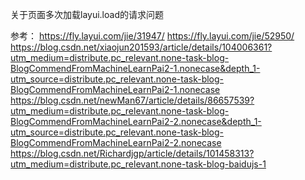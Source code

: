 关于页面多次加载layui.load的请求问题




参考：
https://fly.layui.com/jie/31947/
https://fly.layui.com/jie/52950/
https://blog.csdn.net/xiaojun201593/article/details/104006361?utm_medium=distribute.pc_relevant.none-task-blog-BlogCommendFromMachineLearnPai2-1.nonecase&depth_1-utm_source=distribute.pc_relevant.none-task-blog-BlogCommendFromMachineLearnPai2-1.nonecase
https://blog.csdn.net/newMan67/article/details/86657539?utm_medium=distribute.pc_relevant.none-task-blog-BlogCommendFromMachineLearnPai2-2.nonecase&depth_1-utm_source=distribute.pc_relevant.none-task-blog-BlogCommendFromMachineLearnPai2-2.nonecase
https://blog.csdn.net/Richardjgp/article/details/101458313?utm_medium=distribute.pc_relevant.none-task-blog-baidujs-1